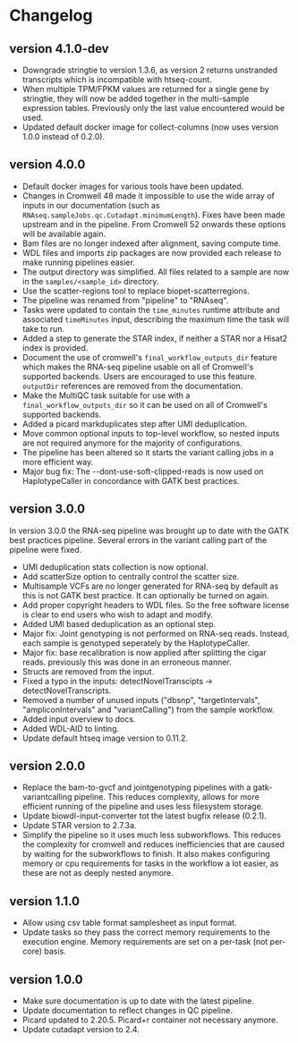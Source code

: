 Changelog
==========

<!--
Newest changes should be on top.

This document is user facing. Please word the changes in such a way
that users understand how the changes affect the new version.
-->

version 4.1.0-dev
-----------------
+ Downgrade stringtie to version 1.3.6, as version 2 returns unstranded
  transcripts which is incompatible with htseq-count.
+ When multiple TPM/FPKM values are returned for a single gene by
  stringtie, they will now be added together in the multi-sample
  expression tables. Previously only the last value encountered would be
  used.
+ Updated default docker image for collect-columns (now uses version 1.0.0
  instead of 0.2.0).

version 4.0.0
-----------------
+ Default docker images for various tools have been updated.
+ Changes in Cromwell 48 made it impossible to use the wide array of inputs
  in our documentation (such as
  `RNAseq.sampleJobs.qc.Cutadapt.minimumLength`). Fixes have been made
  upstream and in the pipeline. From Cromwell 52 onwards these options will be
  available again.
+ Bam files are no longer indexed after alignment, saving compute time.
+ WDL files and imports zip packages are now provided each release to make
  running pipelines easier.
+ The output directory was simplified. All files related to a sample are now
  in the `samples/<sample_id>` directory.
+ Use the scatter-regions tool to replace biopet-scatterregions.
+ The pipeline was renamed from "pipeline" to "RNAseq".
+ Tasks were updated to contain the `time_minutes` runtime attribute and
  associated `timeMinutes` input, describing the maximum time the task will
  take to run.
+ Added a step to generate the STAR index, if neither a STAR nor a Hisat2
  index is provided.
+ Document the use of cromwell's `final_workflow_outputs_dir` feature which
  makes the RNA-seq pipeline usable on all of Cromwell's supported backends.
  Users are encouraged to use this feature. `outputDir` references are 
  removed from the documentation.
+ Make the MultiQC task suitable for use with a `final_workflow_outputs_dir`
  so it can be used on all of Cromwell's supported backends.
+ Added a picard markduplicates step after UMI deduplication.
+ Move common optional inputs to top-level workflow, so nested inputs are not
  required anymore for the majority of configurations.
+ The pipeline has been altered so it starts the variant calling jobs in a
  more efficient way.
+ Major bug fix: The --dont-use-soft-clipped-reads is now used on
  HaplotypeCaller in concordance with GATK best practices.

version 3.0.0
-----------------
In version 3.0.0 the RNA-seq pipeline was brought up to date with the
GATK best practices pipeline. Several errors in the variant calling part of
the pipeline were fixed.

+ UMI deduplication stats collection is now optional.
+ Add scatterSize option to centrally control the scatter size.
+ Multisample VCFs are no longer generated for RNA-seq by default as this is
  not GATK best practice. It can optionally be turned on again.
+ Add proper copyright headers to WDL files. So the free software license
  is clear to end users who wish to adapt and modify.
+ Added UMI based deduplication as an optional step.
+ Major fix: Joint genotyping is not performed on RNA-seq reads. Instead, each
  sample is genotyped seperately by the HaplotypeCaller.
+ Major fix: base recalibration is now applied after splitting the cigar reads.
  previously this was done in an erroneous manner.
+ Structs are removed from the input.
+ Fixed a typo in the inputs: detectNovelTranscipts -> detectNovelTranscripts.
+ Removed a number of unused inputs ("dbsnp", "targetIntervals",
  "ampliconIntervals" and "variantCalling") from the sample workflow.
+ Added input overview to docs.
+ Added WDL-AID to linting.
+ Update default htseq image version to 0.11.2.

version 2.0.0
---------------------------
+ Replace the bam-to-gvcf and jointgenotyping pipelines with a
  gatk-variantcalling pipeline. This reduces complexity, allows for
  more efficient running of the pipeline and uses less filesystem
  storage.
+ Update biowdl-input-converter tot the latest bugfix release (0.2.1).
+ Update STAR version to 2.7.3a.
+ Simplify the pipeline so it uses much less subworkflows. This reduces
  the complexity for cromwell and reduces inefficiencies that are caused
  by waiting for the subworkflows to finish.
  It also makes configuring memory or cpu requirements for tasks in the
  workflow a lot easier, as these are not as deeply nested anymore.

version 1.1.0
---------------------------
+ Allow using csv table format samplesheet as input format.
+ Update tasks so they pass the correct memory requirements to the
  execution engine. Memory requirements are set on a per-task (not
  per-core) basis.

version 1.0.0
---------------------------
+ Make sure documentation is up to date with the latest pipeline.
+ Update documentation to reflect changes in QC pipeline.
+ Picard updated to 2.20.5. Picard+r container not necessary anymore.
+ Update cutadapt version to 2.4.
